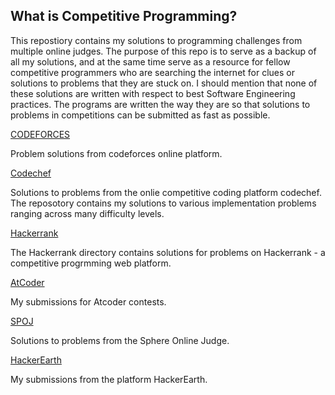 ## What is Competitive Programming?

This repostiory contains my solutions to programming challenges from multiple online judges. The purpose of this repo is to serve as a backup of all my solutions, and at the same time serve as a resource for fellow competitive programmers who are searching the internet for clues or solutions to problems that they are stuck on.
I should mention that none of these solutions are written with respect to best Software Engineering practices. The programs are written the way they are so that solutions to problems in competitions can be submitted as fast as possible.

[CODEFORCES](https://codeforces.com/profile/masterchief_01)

Problem solutions from codeforces online platform.


[Codechef](https://www.codechef.com/users/masterchief_01)

Solutions to problems from the onlie competitive coding platform codechef.
The reposotory contains my solutions to various implementation problems ranging across many difficulty levels.


[Hackerrank](https://www.hackerrank.com/masterchief_01)

The Hackerrank directory contains solutions for problems on Hackerrank - a competitive progrmming web platform.


[AtCoder](https://atcoder.jp/users/masterchief_01)

My submissions for Atcoder contests.


[SPOJ](https://www.spoj.com/)

Solutions to problems from the Sphere Online Judge.


[HackerEarth](https://www.hackerearth.com/@masterchief_01)

My submissions from the platform HackerEarth.

